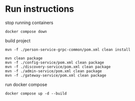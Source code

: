 # Run instructions

stop running containers

```shell
docker compose down
```

build project

```shell
mvn -f ./person-service-grpc-common/pom.xml clean install
```

```shell
mvn clean package
mvn -f ./config-service/pom.xml clean package
mvn -f ./discovery-service/pom.xml clean package
mvn -f ./admin-service/pom.xml clean package
mvn -f ./gateway-service/pom.xml clean package
```

run docker compose

```shell
docker compose up -d --build
```
